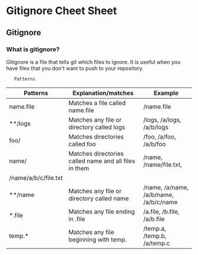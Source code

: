 # Gitignore Cheet Sheet

## Gitignore

### What is gitignore?

Gitignore is a file that tells git which files to ignore. It is useful when you have files that you don't want to push to your repository.



       Patterns
| Patterns | Explanation/matches | Example |
| ------------ | ------------- | ------------- |
| name.file | Matches a file called name.file | /name.file |
| **/logs | Matches any file or directory called logs | /logs, /a/logs, /a/b/logs |
| foo/ | Matches directories called foo | /foo, /a/foo, /a/b/foo |
| name/ | Matches directories called name and all files in them | /name, /name/file.txt,      
         /name/a/b/c/file.txt |
| **/name | Matches any file or directory called name | /name, /a/name, /a/b/name, /a/b/c/name |
| *.file | Matches any file ending in .file | /a.file, /b.file, /a/b.file |
| temp.* | Matches any file beginning with temp. | /temp.a, /temp.b, /a/temp.c |

